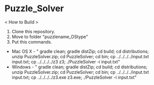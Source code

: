 # Puzzle_Solver

< How to Build >
1. Clone this repository.
1. Move to folder "puzzlename_OStype"
2. Put this commands.
 - Mac OS X - 
" gradle clean; gradle distZip; cd build; cd distributions; unzip PuzzleSolver.zip; cd PuzzleSolver; cd bin; cp ../../../../input.txt input.txt; cp ../../../../z3 z3; ./PuzzleSolver -i input.txt"
 - Windows -
" gradle clean; gradle distZip; cd build; cd distributions; unzip PuzzleSolver.zip; cd PuzzleSolver; cd bin; cp ../../../../input.txt input.txt; cp ../../../../z3.exe z3.exe; ./PuzzleSolver -i input.txt"

